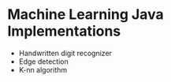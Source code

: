 # Machine Learning Java Implementations

- Handwritten digit recognizer
- Edge detection
- K-nn algorithm
